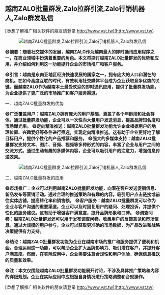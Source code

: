 ## **越南ZALO批量群发,Zalo拉群引流,Zalo行销机器人,Zalo群发私信**

[😍想了解推广相关软件的朋友请登录 http://www.vst.tw](http://www.vst.tw)

 <center><img src="https://vst.tw/MP4/tuiguang/png/2.png" alt="越南ZALO批量群发,Zalo拉群引流,Zalo行销机器人,Zalo群发私信"></center>

**😄摘要：随着社交媒体的发展，越南ZALO作为越南最大的即时通讯应用程序之一，在商业领域中扮演着重要的角色。本文将探讨越南ZALO批量群发的优势和应用，并介绍如何利用这一功能提升企业的市场推广和客户服务。**

**😄引言：越南是东南亚地区经济快速发展的国家之一，拥有庞大的人口和潜在的商机。在如今高度互联的时代，有效利用社交媒体平台成为企业获取竞争优势的关键。而越南ZALO作为越南本土最受欢迎的即时通讯应用，提供了批量群发功能，为企业提供了更广泛的市场推广和客户服务渠道。**

一、越南ZALO批量群发的优势

**😄广泛覆盖用户：越南ZALO拥有庞大的用户基础，涵盖了各个年龄段和社会群体。通过批量群发功能，企业可以一次性向大量用户发送消息，提高品牌知名度和市场曝光率。**
**😄定向精准推送：越南ZALO批量群发功能允许企业根据用户的地理位置、兴趣爱好等条件进行筛选，实现定向精准推送。这有助于企业更好地了解目标用户，提供个性化的产品推荐和服务。**
**😄强大的多媒体支持：越南ZALO批量群发支持文本、图片、音频、视频等多种形式的内容，丰富了企业与用户之间的交流方式。通过生动有趣的多媒体内容，企业可以吸引用户的注意力，增强信息传递效果。**

 <center><img src="https://vst.tw/MP4/tuiguang/png/1.png" alt="越南ZALO批量群发,Zalo拉群引流,Zalo行销机器人,Zalo群发私信"></center>

二、越南ZALO批量群发的应用

**😄市场推广：企业可以利用越南ZALO批量群发功能，向潜在客户发送促销信息、新品发布等营销活动。通过合理的推送策略和有趣的内容，吸引用户点击链接或前往实体店铺，提高转化率和销售额。**
**😄客户服务：越南ZALO批量群发可以作为企业与客户沟通的重要渠道。企业可以及时回复用户的疑问、处理投诉，并提供个性化的服务建议。这有助于增强客户满意度，提升品牌形象和口碑。**
**😄调查问卷：越南ZALO批量群发还可以用于发布调查问卷，收集用户的反馈意见和市场信息。通过大规模的用户参与，企业可以获取更准确的市场数据，为产品改进和战略决策提供有力支持。**

**😄结论：越南ZALO批量群发功能为企业在越南市场的推广和服务提供了便利和机会。合理运用这一功能，可以帮助企业扩大品牌影响力、吸引潜在客户，并提升客户满意度。然而，在实际应用中，企业需要注意合规性和用户体验，确保信息推送的质量和效果。**

**😄注：本文仅围绕越南ZALO批量群发功能展开讨论，不涉及具体推广策略和内容的详细规划。企业在实际应用中应根据自身情况进行策略调整和合规操作。**

[😍想了解推广相关软件的朋友请登录 http://www.vst.tw](http://www.vst.tw)



